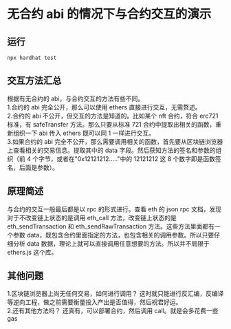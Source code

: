 # 无合约 abi 的情况下与合约交互的演示

## 运行

```shell
npx hardhat test
```

## 交互方法汇总

根据有无合约的 abi，与合约交互的方法有些不同。
<br> 1.合约的 abi 完全公开，那么可以使用 ethers 直接进行交互，无需赘述。
<br> 2.合约的 abi 不公开，但交互的方法是知道的。比如某个 nft 合约，符合 erc721 标准，有 safeTransfer 方法。那么只要从标准 721 合约中提取出相关的函数，重新组织一下 abi 传入 ethers 既可以同 1 一样进行交互。
<br>3.如果合约的 abi 完全不公开，那么需要调用相关的函数，首先要从区块链浏览器上查看相关的交易信息。提取其中的 data 字段。然后获知方法的签名和参数的组织（前 4 个字节，或者在"0x12121212....."中的 12121212 这 8 个数字即是函数签名，后面是参数）。

## 原理简述

与合约的交互一般最后都是以 rpc 的形式进行。查看 eth 的 json rpc 文档，发现对于不改变链上状态的是调用 eth_call 方法，改变链上状态的是 eth_sendTransaction 和 eth_sendRawTransaction 方法。这些方法里面都有一个参数 data，既包含合约里面指定的方法，也包含相关的调用参数。所以只要仔细分析 data 数据，理论上就可以直接调用任意想要的方法。所以并不局限于 ethers.js 这个库。

## 其他问题

1.区块链浏览器上尚无任何交易，如何进行调用？
这时就只能进行反汇编，反编译等逆向工程，做之前需要衡量投入产出是否值得，然后祝君好运。
<br>2.还有其他方法吗？
还真有，可以部署合约，然后调用 call。就是会多花费一些 gas
